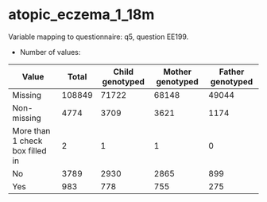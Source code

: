 # atopic_eczema_1_18m
Variable mapping to questionnaire: q5, question EE199.
- Number of values:

| Value | Total | Child genotyped | Mother genotyped | Father genotyped |
| ----- | ----- | --------------- | ---------------- | ---------------- |
| Missing | 108849 | 71722 | 68148 | 49044 |
| Non-missing | 4774 | 3709 | 3621 | 1174 |
| More than 1 check box filled in | 2 | 1 | 1 |0 |
| No | 3789 | 2930 | 2865 |899 |
| Yes | 983 | 778 | 755 |275 |



